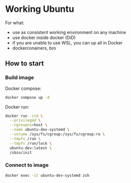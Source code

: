 # Working Ubuntu

For what:
- use as consistent working environment on any machine
- use docker inside docker (DiD)
- if you are unable to use WSL, you can up all in Docker
- dockerconainers, bro

## How to start

### Build image

Docker compose:

```bash
docker compose up -d
```

Docker run:

```bash
docker run -itd \
  --privileged \
  --cgroupns=host \
  --name ubuntu-dev-systemd \
  --volume /sys/fs/cgroup:/sys/fs/cgroup:ro \
  --tmpfs /run \
  --tmpfs /run/lock \
  ubuntu-dev:latest \
  /sbin/init
```

### Connect to image

```bash
docker exec -it ubuntu-dev-systemd zsh
```
